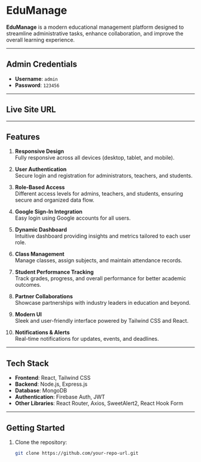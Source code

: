 # EduManage

**EduManage** is a modern educational management platform designed to streamline administrative tasks, enhance collaboration, and improve the overall learning experience.

---

## Admin Credentials
- **Username**: `admin`
- **Password**: `123456`

---

## Live Site URL
[Visit EduManage Live]: https://edumanage-f25f6.web.app/

---

## Features
1. **Responsive Design**  
   Fully responsive across all devices (desktop, tablet, and mobile).

2. **User Authentication**  
   Secure login and registration for administrators, teachers, and students.

3. **Role-Based Access**  
   Different access levels for admins, teachers, and students, ensuring secure and organized data flow.

4. **Google Sign-In Integration**  
   Easy login using Google accounts for all users.

5. **Dynamic Dashboard**  
   Intuitive dashboard providing insights and metrics tailored to each user role.

6. **Class Management**  
   Manage classes, assign subjects, and maintain attendance records.

7. **Student Performance Tracking**  
   Track grades, progress, and overall performance for better academic outcomes.

8. **Partner Collaborations**  
   Showcase partnerships with industry leaders in education and beyond.

9. **Modern UI**  
   Sleek and user-friendly interface powered by Tailwind CSS and React.

10. **Notifications & Alerts**  
   Real-time notifications for updates, events, and deadlines.

---

## Tech Stack
- **Frontend**: React, Tailwind CSS
- **Backend**: Node.js, Express.js
- **Database**: MongoDB
- **Authentication**: Firebase Auth, JWT
- **Other Libraries**: React Router, Axios, SweetAlert2, React Hook Form

---

## Getting Started
1. Clone the repository:  
   ```bash
   git clone https://github.com/your-repo-url.git
